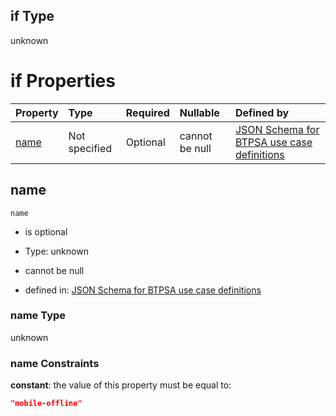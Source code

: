 ## if Type

unknown

# if Properties

| Property      | Type          | Required | Nullable       | Defined by                                                                                                                                                                                                        |
| :------------ | :------------ | :------- | :------------- | :---------------------------------------------------------------------------------------------------------------------------------------------------------------------------------------------------------------- |
| [name](#name) | Not specified | Optional | cannot be null | [JSON Schema for BTPSA use case definitions](btpsa-usecase-properties-services-items-allof-1-then-allof-72-if-properties-name.md "undefined#/properties/services/items/allOf/1/then/allOf/72/if/properties/name") |

## name



`name`

*   is optional

*   Type: unknown

*   cannot be null

*   defined in: [JSON Schema for BTPSA use case definitions](btpsa-usecase-properties-services-items-allof-1-then-allof-72-if-properties-name.md "undefined#/properties/services/items/allOf/1/then/allOf/72/if/properties/name")

### name Type

unknown

### name Constraints

**constant**: the value of this property must be equal to:

```json
"mobile-offline"
```
